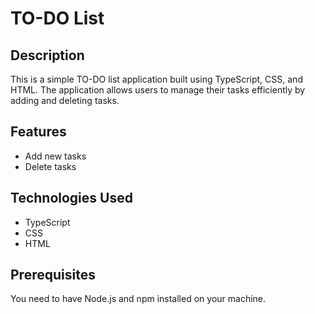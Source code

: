 # TO-DO List

## Description
This is a simple TO-DO list application built using TypeScript, CSS, and HTML.
The application allows users to manage their tasks efficiently by adding and deleting tasks.

## Features
- Add new tasks
- Delete tasks


## Technologies Used
- TypeScript
- CSS
- HTML

## Prerequisites
You need to have Node.js and npm installed on your machine.



